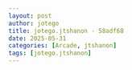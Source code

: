 ```yaml
---
layout: post
author: jotego
title: jotego.jtshanon - 58adf68
date: 2025-05-31
categories: [Arcade, jtshanon]
tags: [jotego.jtshanon]
---
```


